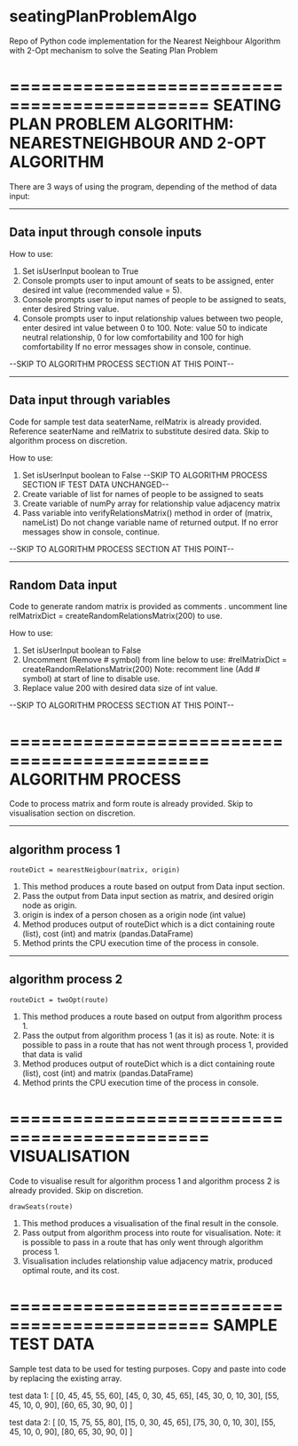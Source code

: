 # seatingPlanProblemAlgo
Repo of Python code implementation for the Nearest Neighbour Algorithm with 2-Opt mechanism to solve the Seating Plan Problem 

=============================================
SEATING PLAN PROBLEM ALGORITHM: NEARESTNEIGHBOUR AND 2-OPT ALGORITHM
=============================================

There are 3 ways of using the program, depending of the method of data input:

--------------------------------------
Data input through console inputs
--------------------------------------
How to use:
1. Set isUserInput boolean to True
2. Console prompts user to input amount of seats to be assigned, enter desired int value (recommended value = 5).
3. Console prompts user to input names of people to be assigned to seats, enter desired String value.
4. Console prompts user to input relationship values between two people, enter desired int value between 0 to 100.
	Note: value 50 to indicate neutral relationship, 0 for low comfortability and 100 for high comfortability
	If no error messages show in console, continue.


--SKIP TO ALGORITHM PROCESS SECTION AT THIS POINT--

--------------------------------------
Data input through variables
--------------------------------------
Code for sample test data seaterName, relMatrix is already provided. 
Reference seaterName and relMatrix to substitute desired data.
Skip to algorithm process on discretion.

How to use:
1. Set isUserInput boolean to False
--SKIP TO ALGORITHM PROCESS SECTION IF TEST DATA UNCHANGED--
2. Create variable of list for names of people to be assigned to seats
3. Create variable of numPy array for relationship value adjacency matrix
4. Pass variable into verifyRelationsMatrix() method in order of (matrix, nameList)
	Do not change variable name of returned output.
	If no error messages show in console, continue.


--SKIP TO ALGORITHM PROCESS SECTION AT THIS POINT--

--------------------------------------
Random Data input
--------------------------------------
Code to generate random matrix is provided as comments .
uncomment line 
	relMatrixDict = createRandomRelationsMatrix(200) 
to use.

How to use:
1. Set isUserInput boolean to False
2. Uncomment (Remove # symbol) from line below to use:
		#relMatrixDict = createRandomRelationsMatrix(200) 
	Note: recomment line (Add # symbol) at start of line to disable use.
3. Replace value 200 with desired data size of int value.

--SKIP TO ALGORITHM PROCESS SECTION AT THIS POINT--

=============================================
ALGORITHM PROCESS
=============================================
Code to process matrix and form route is already provided. Skip to visualisation section on discretion.

--------------------------------------
algorithm process 1
--------------------------------------

	routeDict = nearestNeigbour(matrix, origin)

1. This method produces a route based on output from Data input section.
2. Pass the output from Data input section as matrix, and desired origin node as origin.
3. origin is index of a person chosen as a origin node (int value)
4. Method produces output of routeDict which is a dict containing route (list), cost (int) and matrix (pandas.DataFrame)
5. Method prints the CPU execution time of the process in console.

--------------------------------------
algorithm process 2
--------------------------------------
		
	routeDict = twoOpt(route)

1. This method produces a route based on output from algorithm process 1.
2. Pass the output from algorithm process 1 (as it is) as route.
	Note: it is possible to pass in a route that has not went through process 1, provided that data is valid
4. Method produces output of routeDict which is a dict containing route (list), cost (int) and matrix (pandas.DataFrame)
5. Method prints the CPU execution time of the process in console.

=============================================
VISUALISATION
=============================================
Code to visualise result for algorithm process 1 and algorithm process 2 is already provided. Skip on discretion.

	drawSeats(route)

1. This method produces a visualisation of the final result in the console.
2. Pass output from algorithm process into route for visualisation.
	Note: it is possible to pass in a route that has only went through algorithm process 1.
3. Visualisation includes relationship value adjacency matrix, produced optimal route, and its cost.


=============================================
SAMPLE TEST DATA
=============================================
Sample test data to be used for testing purposes. Copy and paste into code by replacing the existing array.

test data 1:
[
[0, 45, 45, 55, 60],
[45, 0, 30, 45, 65],
[45, 30, 0, 10, 30],
[55, 45, 10, 0, 90],
[60, 65, 30, 90, 0]
]

test data 2:
[
[0, 15, 75, 55, 80],
[15, 0, 30, 45, 65],
[75, 30, 0, 10, 30],
[55, 45, 10, 0, 90],
[80, 65, 30, 90, 0]
]
